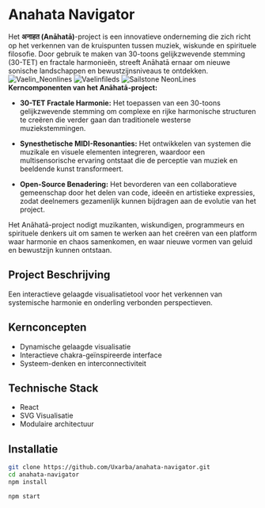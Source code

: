 # Anahata Navigator

Het **अनाहत (Anāhatā)**-project is een innovatieve onderneming die zich richt op het verkennen van de kruispunten tussen muziek, wiskunde en spirituele filosofie. Door gebruik te maken van 30-toons gelijkzwevende stemming (30-TET) en fractale harmonieën, streeft Anāhatā ernaar om nieuwe sonische landschappen en bewustzijnsniveaus te ontdekken.
![Vaelin_Neonlines](https://github.com/user-attachments/assets/348b5086-b5ed-43b2-b96e-ec385e991834)
![Vaelinfileds](https://github.com/user-attachments/assets/5358ed09-10ae-40d7-9ebb-3d7d1d00ade8)
![Sailstone NeonLines](https://github.com/user-attachments/assets/5869c862-bc48-4394-8280-ae6434ddba51)
**Kerncomponenten van het Anāhatā-project:**

- **30-TET Fractale Harmonie:** Het toepassen van een 30-toons gelijkzwevende stemming om complexe en rijke harmonische structuren te creëren die verder gaan dan traditionele westerse muziekstemmingen.

- **Synesthetische MIDI-Resonanties:** Het ontwikkelen van systemen die muzikale en visuele elementen integreren, waardoor een multisensorische ervaring ontstaat die de perceptie van muziek en beeldende kunst transformeert.

- **Open-Source Benadering:** Het bevorderen van een collaboratieve gemeenschap door het delen van code, ideeën en artistieke expressies, zodat deelnemers gezamenlijk kunnen bijdragen aan de evolutie van het project.

Het Anāhatā-project nodigt muzikanten, wiskundigen, programmeurs en spirituele denkers uit om samen te werken aan het creëren van een platform waar harmonie en chaos samenkomen, en waar nieuwe vormen van geluid en bewustzijn kunnen ontstaan. 

## Project Beschrijving
Een interactieve gelaagde visualisatietool voor het verkennen van systemische harmonie en onderling verbonden perspectieven.

## Kernconcepten
- Dynamische gelaagde visualisatie
- Interactieve chakra-geïnspireerde interface
- Systeem-denken en interconnectiviteit

## Technische Stack
- React
- SVG Visualisatie
- Modulaire architectuur

## Installatie
```bash
git clone https://github.com/Uxarba/anahata-navigator.git
cd anahata-navigator
npm install

npm start
